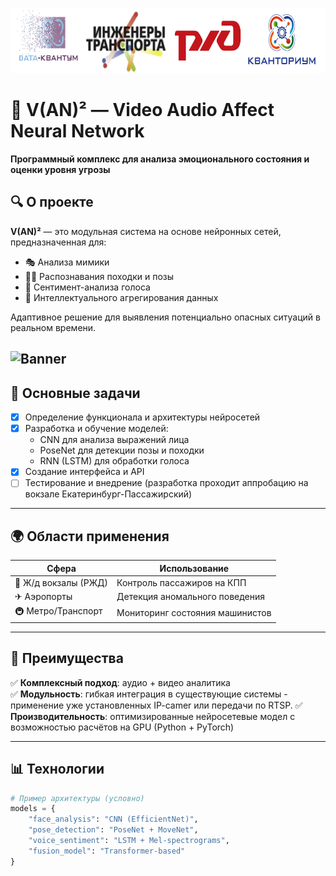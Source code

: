 ![Banner](https://github.com/KTOTO9567578347/VAN/blob/master/assets/header.png)

# 🚀 V(AN)² — Video Audio Affect Neural Network  

**Программный комплекс для анализа эмоционального состояния и оценки уровня угрозы**  

## 🔍 О проекте  
**V(AN)²** — это модульная система на основе нейронных сетей, предназначенная для:  
- 🎭 Анализа мимики  
- 🚶‍♂️ Распознавания походки и позы  
- 🎤 Сентимент-анализа голоса  
- 🧠 Интеллектуального агрегирования данных  

Адаптивное решение для выявления потенциально опасных ситуаций в реальном времени.  

![Banner](https://via.placeholder.com/1200x400/1a1a2e/e94560?text=V(AN)²+-+AI+for+Security)
---

## 🎯 Основные задачи  
- [x] Определение функционала и архитектуры нейросетей  
- [x] Разработка и обучение моделей:  
  - CNN для анализа выражений лица  
  - PoseNet для детекции позы и походки  
  - RNN (LSTM) для обработки голоса  
- [x] Создание интерфейса и API  
- [ ] Тестирование и внедрение (разработка проходит аппробацию на вокзале Екатеринбург-Пассажирский)

---

## 🌍 Области применения  
| Сфера                | Использование                          |  
|-----------------------|----------------------------------------|  
| 🚆 Ж/д вокзалы (РЖД) | Контроль пассажиров на КПП             |  
| ✈ Аэропорты          | Детекция аномального поведения         |  
| 🚇 Метро/Транспорт   | Мониторинг состояния машинистов        |  

---

## 🚀 Преимущества  
✅ **Комплексный подход**: аудио + видео аналитика  
✅ **Модульность**: гибкая интеграция в существующие системы  - применение уже установленных IP-camer или передачи по RTSP.
✅ **Производительность**: оптимизированные нейросетевые модел с возможностью расчётов на GPU (Python + PyTorch)  

---

## 📊 Технологии  
```python
# Пример архитектуры (условно)
models = {
    "face_analysis": "CNN (EfficientNet)",  
    "pose_detection": "PoseNet + MoveNet",  
    "voice_sentiment": "LSTM + Mel-spectrograms",  
    "fusion_model": "Transformer-based"  
}
